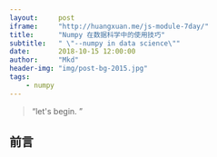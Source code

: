 ```yaml
---
layout:     post
iframe:     "http://huangxuan.me/js-module-7day/"
title:      "Numpy 在数据科学中的使用技巧"
subtitle:   " \"--numpy in data science\""
date:       2018-10-15 12:00:00
author:     "Mkd"
header-img: "img/post-bg-2015.jpg"
tags:
    - numpy
---
```


> “let's begin. ”

## 前言